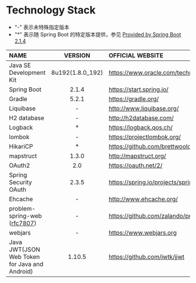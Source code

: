 # Technology Stack

- "-" 表示未特殊指定版本
- "*" 表示随 Spring Boot 的特定版本提供，参见 [Provided by Spring Boot 2.1.4](https://docs.spring.io/spring-boot/docs/2.1.4.RELEASE/reference/htmlsingle/#appendix-dependency-versions ) 

| NAME | VERSION | OFFICIAL WEBSITE |
|:------|:------:|:------|
| Java SE Development Kit | 8u192(1.8.0_192) | https://www.oracle.com/technetwork/java/javase/downloads/index.html |
| Spring Boot | 2.1.4 | https://start.spring.io/ |
| Gradle | 5.2.1 | https://gradle.org/ |
| Liquibase | - | http://www.liquibase.org/ |
| H2 database | - | http://h2database.com/ |
| Logback | * | https://logback.qos.ch/ |
| lombok | - | https://projectlombok.org/ |
| HikariCP | * | https://github.com/brettwooldridge/HikariCP |
| mapstruct | 1.3.0 | http://mapstruct.org/ |
| OAuth2 | 2.0 | https://oauth.net/2/ |
| Spring Security OAuth | 2.3.5 | https://spring.io/projects/spring-security-oauth |
| Ehcache | - | http://www.ehcache.org/ |
| problem-spring-web ([rfc7807](https://tools.ietf.org/html/rfc7807))| - | https://github.com/zalando/problem-spring-web |
| webjars | - | https://www.webjars.org |
| Java JWT(JSON Web Token for Java and Android) | 1.10.5 | https://github.com/jwtk/jjwt |




